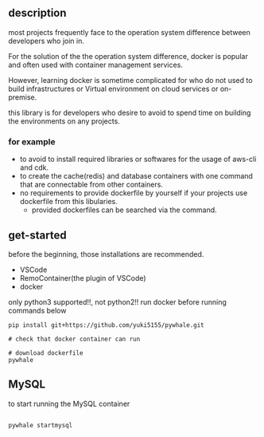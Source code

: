## description

most projects frequently face to the operation system difference between developers who join in.

For the solution of the the operation system difference, docker is popular and often used with container management services.

However, learning docker is sometime complicated for who do not used to build infrastructures or Virtual environment on cloud services or on-premise.

this library is for developers who desire to avoid to spend time on building the environments on any projects.

### for example

- to avoid to install required libraries or softwares for the usage of aws-cli and cdk.
- to create the cache(redis) and database containers with one command that are connectable from other containers.
- no requirements to provide dockerfile by yourself if your projects use dockerfile from this libularies.
    - provided dockerfiles can be searched via the command.

## get-started

before the beginning, those installations are recommended.

- VSCode
- RemoContainer(the plugin of VSCode)
- docker

only python3 supported!!, not python2!!
run docker before running commands below

```
pip install git+https://github.com/yuki5155/pywhale.git

# check that docker container can run

# download dockerfile
pywhale 

```

## MySQL

to start running the MySQL container

```:python

pywhale startmysql

```

